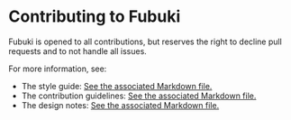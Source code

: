 # Contributing to Fubuki

Fubuki is opened to all contributions, but reserves the right to decline pull requests and to not handle all issues.

For more information, see:

- The style guide: [See the associated Markdown file.](https://github.com/Erellu/fubuki/tree/master/tutorials/doc/STYLE-GUIDE.md)
- The contribution guidelines: [See the associated Markdown file.](https://github.com/Erellu/fubuki/tree/master/tutorials/doc/CONTRIBUTING.md)
- The design notes: [See the associated Markdown file.](https://github.com/Erellu/fubuki/tree/master/tutorials/doc/DESIGN.md)
